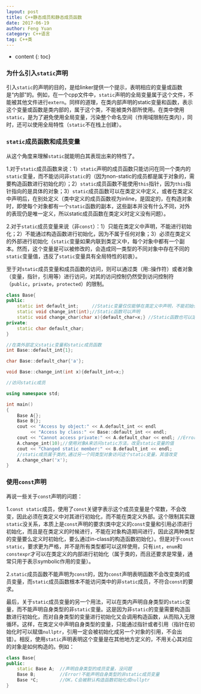 ```yaml
---
layout: post
title: C++静态成员和静态成员函数
date: 2017-06-19
author: Feng Yuan
category: C++语言
tag: C++类
---
```


* content
{: toc}



### 为什么引入`static`声明

引入`static`的声明的目的，是给linker提供一个提示，表明相应的变量或函数是“内部”的。例如，在一个cpp文件中，`static`声明的全局变量属于这个文件，不能被其他文件进行`extern`。同样的道理，在类内部声明的static变量和函数，表示这个变量或函数是类内部的，属于这个类，不能被类外部所使用。在类中使用`static`，是为了避免使用全局变量，污染整个命名空间（作用域限制在类内），同时，还可以使用全局特性（`static`不在栈上创建）。

### `static`成员函数和成员变量

从这个角度来理解`static`就能明白其表现出来的特性了。

1.对于`static`成员函数来说：1）`static`声明的成员函数只能访问在同一个类内的`static`变量，而不能访问非`static`的（因为non-static的成员都是属于对象的，需要构造函数进行初始化的）；2）`static`成员函数不能使用`this`指针，因为`this`指针指向的是具体的对象；3）`static`成员函数可以在类定义中定义，或者在类定义中声明后，在别处定义（类中定义的成员函数视为inline，是固定的，在构造对象时，即使每个对象都有一个`static`函数的副本，这些副本并没有什么不同，对外的表现仍是唯一定义，所以static成员函数在类定义时定义没有问题）。

2.对于`static`成员变量来说（非`const`）：1）只能在类定义中声明，不能进行初始化；2）不能通过构造函数进行初始化，因为不属于任何对象；3）必须在类定义的外部进行初始化（`static`变量如果内联到类定义中，每个对象中都有一个副本。然而，这个变量是可以被修改的，会造成同一类型的不同对象中存在不同的`static`变量值，违反了`static`变量具有全局特性的初衷）。

至于对`static`成员变量和成员函数的访问，则可以通过类（用::操作符）或者对象（变量，指针，引用等）进行访问，对其的访问控制仍然受到访问控制符（`public`，`private`，`protected`）的限制。

```c++
class Base{
public:
    static int default_int;     //Static变量仅仅能够在类定义中声明，不能初始化
    static void change_int(int);//Static函数可以声明
    static void change_char(char x){default_char=x;} //Static函数也可以定义
private:
    static char default_char;
}

//在类外部定义static变量和static成员函数
int Base::default_int{1};

char Base::default_char{'a'};

void Base::change_int(int x){default_int=x;}

//访问static成员

using namespace std;

int main()
{
    Base A{};
    Base B{};
    cout << "Access by object:" << A.default_int << endl
         << "Access by class:" << Base::default_int << endl;
    cout << "Cannot access private:" << A.default_char << endl; //Error!访问控制符限制
    A.change_int(10);//使用对象A来访问static方法，改变static变量的值
    cout << "Changed static member:" << B.default_int << endl; 
    //static成员属于类的,通过另一个同类型对象访问这个static变量，其值改变
    A.change_char('x');
}
```

### 使用`const`声明

再说一些关于`const`声明的问题：

1.`const static`成员，使用了`const`关键字表示这个成员变量是个常数，不会改变，因此必须在类定义中对其进行初始化，而不能在类定义外部。这个限制其实跟`static`没关系，本质上是`const`声明的要求(类中定义的`const`变量和引用必须进行初始化，而且是在类定义的时候进行，不能在对象构造期间进行，因此这两种类型的变量要么定义时初始化，要么通过in-class的构造函数初始化）。但是对于`const static`，要求更为严格，并不是所有类型都可以这样使用，只有`int`，`enum`和`constexpr`才可以在类定义的内部进行初始化（属于类的，而且还要求是常量，通常只用于表示symbolic作用的变量）。

2.`static`成员函数不能声明为`const`的，因为`const`声明表明函数不会改变类的成员变量，而`static`成员函数根本不能访问类中的非`static`成员，不符合`const`的要求。

最后，关于`static`成员变量的另一个用法，可以在类内声明自身类型的`static`变量，而不能声明自身类型的非`static`变量。这是因为非`static`的变量需要构造函数进行初始化，而对自身类型的变量进行初始化又会调用构造函数，从而陷入无限循环。这样，在类定义中声明自身类型的变量，只能通过指针或者引用（指针在初始化时可以赋值`nullptr`，引用一定会被初始化成另一个对象的引用，不会出错）。相反，使用`static`声明表明这个变量是在其他地方定义的，不用关心其对应的对象是如何构造的。例如：

```c++
class Base{
public:
    static Base A;  //声明自身类型的成员变量，没问题
    Base B;         //Error!不能声明自身类型的非static成员变量
    Base *C;        //OK，C会被默认构造函数初始化成nullptr
}
```
